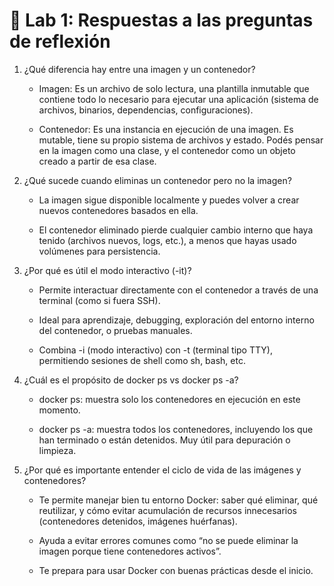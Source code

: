 # 🧠 Lab 1: Respuestas a las preguntas de reflexión

1. ¿Qué diferencia hay entre una imagen y un contenedor?
    - Imagen: Es un archivo de solo lectura, una plantilla inmutable que contiene todo lo necesario para ejecutar una aplicación (sistema de archivos, binarios, dependencias, configuraciones).

    - Contenedor: Es una instancia en ejecución de una imagen. Es mutable, tiene su propio sistema de archivos y estado. Podés pensar en la imagen como una clase, y el contenedor como un objeto creado a partir de esa clase.

2. ¿Qué sucede cuando eliminas un contenedor pero no la imagen?
    - La imagen sigue disponible localmente y puedes volver a crear nuevos contenedores basados en ella.

    - El contenedor eliminado pierde cualquier cambio interno que haya tenido (archivos nuevos, logs, etc.), a menos que hayas usado volúmenes para persistencia.

3. ¿Por qué es útil el modo interactivo (-it)?
    - Permite interactuar directamente con el contenedor a través de una terminal (como si fuera SSH).

    - Ideal para aprendizaje, debugging, exploración del entorno interno del contenedor, o pruebas manuales.

    - Combina -i (modo interactivo) con -t (terminal tipo TTY), permitiendo sesiones de shell como sh, bash, etc.

4. ¿Cuál es el propósito de docker ps vs docker ps -a?
    - docker ps: muestra solo los contenedores en ejecución en este momento.

    - docker ps -a: muestra todos los contenedores, incluyendo los que han terminado o están detenidos. Muy útil para depuración o limpieza.

5. ¿Por qué es importante entender el ciclo de vida de las imágenes y contenedores?
    - Te permite manejar bien tu entorno Docker: saber qué eliminar, qué reutilizar, y cómo evitar acumulación de recursos innecesarios (contenedores detenidos, imágenes huérfanas).

    - Ayuda a evitar errores comunes como “no se puede eliminar la imagen porque tiene contenedores activos”.

    - Te prepara para usar Docker con buenas prácticas desde el inicio.
